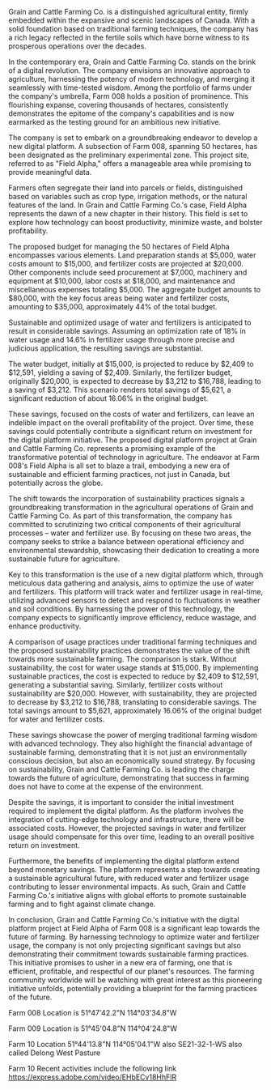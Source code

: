 
Grain and Cattle Farming Co. is a distinguished agricultural entity, firmly embedded within the expansive and scenic landscapes of Canada. With a solid foundation based on traditional farming techniques, the company has a rich legacy reflected in the fertile soils which have borne witness to its prosperous operations over the decades. 

In the contemporary era, Grain and Cattle Farming Co. stands on the brink of a digital revolution. The company envisions an innovative approach to agriculture, harnessing the potency of modern technology, and merging it seamlessly with time-tested wisdom. Among the portfolio of farms under the company's umbrella, Farm 008 holds a position of prominence. This flourishing expanse, covering thousands of hectares, consistently demonstrates the epitome of the company's capabilities and is now earmarked as the testing ground for an ambitious new initiative.

The company is set to embark on a groundbreaking endeavor to develop a new digital platform. A subsection of Farm 008, spanning 50 hectares, has been designated as the preliminary experimental zone. This project site, referred to as "Field Alpha," offers a manageable area while promising to provide meaningful data.

Farmers often segregate their land into parcels or fields, distinguished based on variables such as crop type, irrigation methods, or the natural features of the land. In Grain and Cattle Farming Co.'s case, Field Alpha represents the dawn of a new chapter in their history. This field is set to explore how technology can boost productivity, minimize waste, and bolster profitability.

The proposed budget for managing the 50 hectares of Field Alpha encompasses various elements. Land preparation stands at $5,000, water costs amount to $15,000, and fertilizer costs are projected at $20,000. Other components include seed procurement at $7,000, machinery and equipment at $10,000, labor costs at $18,000, and maintenance and miscellaneous expenses totaling $5,000. The aggregate budget amounts to $80,000, with the key focus areas being water and fertilizer costs, amounting to $35,000, approximately 44% of the total budget.

Sustainable and optimized usage of water and fertilizers is anticipated to result in considerable savings. Assuming an optimization rate of 18% in water usage and 14.6% in fertilizer usage through more precise and judicious application, the resulting savings are substantial. 

The water budget, initially at $15,000, is projected to reduce by $2,409 to $12,591, yielding a saving of $2,409. Similarly, the fertilizer budget, originally $20,000, is expected to decrease by $3,212 to $16,788, leading to a saving of $3,212. This scenario renders total savings of $5,621, a significant reduction of about 16.06% in the original budget.

These savings, focused on the costs of water and fertilizers, can leave an indelible impact on the overall profitability of the project. Over time, these savings could potentially contribute a significant return on investment for the digital platform initiative. The proposed digital platform project at Grain and Cattle Farming Co. represents a promising example of the transformative potential of technology in agriculture. The endeavor at Farm 008's Field Alpha is all set to blaze a trail, embodying a new era of sustainable and efficient farming practices, not just in Canada, but potentially across the globe.

The shift towards the incorporation of sustainability practices signals a groundbreaking transformation in the agricultural operations of Grain and Cattle Farming Co. As part of this transformation, the company has committed to scrutinizing two critical components of their agricultural processes – water and fertilizer use. By focusing on these two areas, the company seeks to strike a balance between operational efficiency and environmental stewardship, showcasing their dedication to creating a more sustainable future for agriculture.

Key to this transformation is the use of a new digital platform which, through meticulous data gathering and analysis, aims to optimize the use of water and fertilizers. This platform will track water and fertilizer usage in real-time, utilizing advanced sensors to detect and respond to fluctuations in weather and soil conditions. By harnessing the power of this technology, the company expects to significantly improve efficiency, reduce wastage, and enhance productivity.

A comparison of usage practices under traditional farming techniques and the proposed sustainability practices demonstrates the value of the shift towards more sustainable farming. The comparison is stark. Without sustainability, the cost for water usage stands at $15,000. By implementing sustainable practices, the cost is expected to reduce by $2,409 to $12,591, generating a substantial saving. Similarly, fertilizer costs without sustainability are $20,000. However, with sustainability, they are projected to decrease by $3,212 to $16,788, translating to considerable savings. The total savings amount to $5,621, approximately 16.06% of the original budget for water and fertilizer costs. 

These savings showcase the power of merging traditional farming wisdom with advanced technology. They also highlight the financial advantage of sustainable farming, demonstrating that it is not just an environmentally conscious decision, but also an economically sound strategy. By focusing on sustainability, Grain and Cattle Farming Co. is leading the charge towards the future of agriculture, demonstrating that success in farming does not have to come at the expense of the environment.

Despite the savings, it is important to consider the initial investment required to implement the digital platform. As the platform involves the integration of cutting-edge technology and infrastructure, there will be associated costs. However, the projected savings in water and fertilizer usage should compensate for this over time, leading to an overall positive return on investment.

Furthermore, the benefits of implementing the digital platform extend beyond monetary savings. The platform represents a step towards creating a sustainable agricultural future, with reduced water and fertilizer usage contributing to lesser environmental impacts. As such, Grain and Cattle Farming Co.'s initiative aligns with global efforts to promote sustainable farming and to fight against climate change.

In conclusion, Grain and Cattle Farming Co.'s initiative with the digital platform project at Field Alpha of Farm 008 is a significant leap towards the future of farming. By harnessing technology to optimize water and fertilizer usage, the company is not only projecting significant savings but also demonstrating their commitment towards sustainable farming practices. This initiative promises to usher in a new era of farming, one that is efficient, profitable, and respectful of our planet's resources. The farming community worldwide will be watching with great interest as this pioneering initiative unfolds, potentially providing a blueprint for the farming practices of the future.


Farm 008 Location is 51°47'42.2"N 114°03'34.8"W

Farm 009 Location is 51°45'04.8"N 114°04'24.8"W

Farm 10 Location 51°44'13.8"N 114°05'04.1"W also SE21-32-1-WS also called Delong West Pasture

Farm 10 Recent activities include the following link https://express.adobe.com/video/EHbECv18HhFlR
